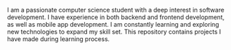 I am a passionate computer science student with a deep interest in software development. I have experience in both backend and frontend development, as well as mobile app development.
I am constantly learning and exploring new technologies to expand my skill set.
This repository contains projects I have made during learning process. 
